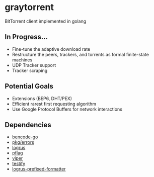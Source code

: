 # graytorrent
BitTorrent client implemented in golang

## In Progress...
- Fine-tune the adaptive download rate
- Restructure the peers, trackers, and torrents as formal finite-state machines
- UDP Tracker support
- Tracker scraping

## Potential Goals
- Extensions (BEP6, DHT/PEX)
- Efficient rarest first requesting algorithm
- Use Google Protocol Buffers for network interactions

## Dependencies
- [bencode-go](github.com/jackpal/bencode-go)
- [pkg/errors](github.com/pkg/errors)
- [logrus](github.com/sirupsen/logrus)
- [pflag](github.com/spf13/pflag)
- [viper](github.com/spf13/viper)
- [testify](github.com/stretchr/testify)
- [logrus-prefixed-formatter](github.com/x-cray/logrus-prefixed-formatter)
